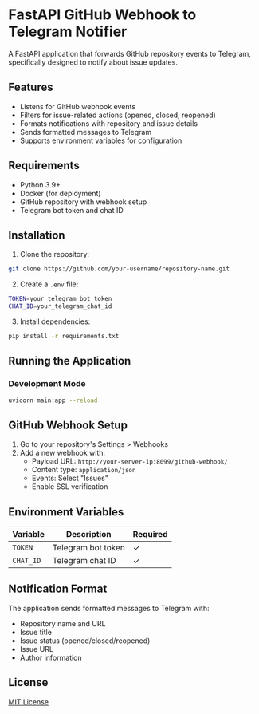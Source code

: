 # FastAPI GitHub Webhook to Telegram Notifier

A FastAPI application that forwards GitHub repository events to Telegram, specifically designed to notify about issue updates.

## Features

* Listens for GitHub webhook events
* Filters for issue-related actions (opened, closed, reopened)
* Formats notifications with repository and issue details
* Sends formatted messages to Telegram
* Supports environment variables for configuration

## Requirements

* Python 3.9+
* Docker (for deployment)
* GitHub repository with webhook setup
* Telegram bot token and chat ID

## Installation

1. Clone the repository:
```bash
git clone https://github.com/your-username/repository-name.git
```

2. Create a `.env` file:
```bash
TOKEN=your_telegram_bot_token
CHAT_ID=your_telegram_chat_id
```

3. Install dependencies:
```bash
pip install -r requirements.txt
```

## Running the Application

### Development Mode

```bash
uvicorn main:app --reload
```


## GitHub Webhook Setup

1. Go to your repository's Settings > Webhooks
2. Add a new webhook with:
   - Payload URL: `http://your-server-ip:8099/github-webhook/`
   - Content type: `application/json`
   - Events: Select "Issues"
   - Enable SSL verification

## Environment Variables

| Variable | Description | Required |
| --- | --- | --- |
| `TOKEN` | Telegram bot token | ✓ |
| `CHAT_ID` | Telegram chat ID | ✓ |

## Notification Format

The application sends formatted messages to Telegram with:
- Repository name and URL
- Issue title
- Issue status (opened/closed/reopened)
- Issue URL
- Author information


## License

[MIT License](https://opensource.org/licenses/MIT)